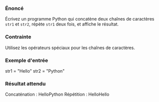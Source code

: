 ### Énoncé

Écrivez un programme Python qui concatène deux chaînes de caractères ```str1``` et ```str2```, répète ```str1``` deux fois, et affiche le résultat.

### Contrainte

Utilisez les opérateurs spéciaux pour les chaînes de caractères.

### Exemple d'entrée

str1 = "Hello"
str2 = "Python"

### Résultat attendu

Concaténation : HelloPython
Répétition : HelloHello
